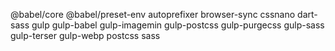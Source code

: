 <!-- ----------------------------------------------------------------------- -->
<!--                            DEPENDENCIAS NPM                             -->
<!-- ----------------------------------------------------------------------- -->

@babel/core
@babel/preset-env
autoprefixer
browser-sync
cssnano
dart-sass
gulp
gulp-babel
gulp-imagemin
gulp-postcss
gulp-purgecss
gulp-sass
gulp-terser
gulp-webp
postcss
sass
